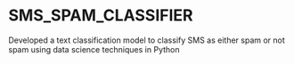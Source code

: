 # SMS_SPAM_CLASSIFIER
Developed a text classification model to classify SMS as either spam or not spam using data science techniques in Python

